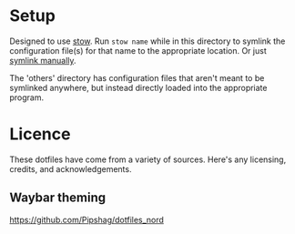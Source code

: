 # Setup
Designed to use [stow](https://www.gnu.org/software/stow).
Run `stow name` while in this directory to symlink the configuration file(s) for that name to the appropriate location.
Or just [symlink manually](https://en.wikipedia.org/wiki/Symbolic_link).

The 'others' directory has configuration files that aren't meant to be symlinked anywhere, but instead directly loaded into the appropriate program.

# Licence
These dotfiles have come from a variety of sources.
Here's any licensing, credits, and acknowledgements.

## Waybar theming
https://github.com/Pipshag/dotfiles_nord
